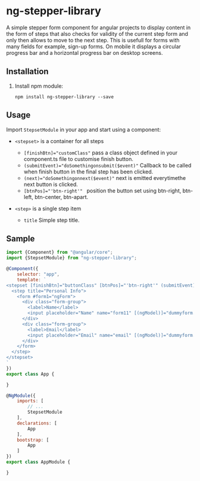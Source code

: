 # ng-stepper-library

A simple stepper form component for angular projects to display content in the form of steps that also checks for validity of the current step form and only then allows to move to the next step. This is usefull for forms with many fields for example, sign-up forms. On mobile it displays a circular progress bar and a horizontal progress bar on desktop screens.

## Installation

1. Install npm module:
    
    `npm install ng-stepper-library --save`

## Usage

Import `StepsetModule` in your app and start using a component:


* `<stepset>` is a container for all steps
    * `[finishBtn]="customClass"` pass a class object defined in your component.ts file to customise finish button.
    * `(submitEvent)="doSomethingonsubmit($event)"` Callback to be called when finish button in the final step has been clicked.
    * `(next)="doSomethingonnext($event)"` next is emitted everytimethe next button is clicked.
    * `[btnPos]="'btn-right'" ` position the button set using btn-right, btn-left, btn-center, btn-apart.

* `<step>` is a single step item
    * `title` Simple step title.

## Sample

```javascript
import {Component} from "@angular/core";
import {StepsetModule} from "ng-stepper-library";

@Component({
    selector: "app",
    template: `
<stepset [finishBtn]="buttonClass" [btnPos]="'btn-right'" (submitEvent)="submit()" (next)="nextStep()">
  <step title="Personal Info">
    <form #form1="ngForm">
      <div class="form-group">
        <label>Name</label>
        <input placeholder="Name" name="form11" [(ngModel)]="dummyform.fname" required>
      </div>
      <div class="form-group">
        <label>Email</label>
        <input placeholder="Email" name="email" [(ngModel)]="dummyform.email" required>
      </div>
    </form>
  </step>
</stepset>
`
})
export class App {

}

@NgModule({
    imports: [
        // ...
        StepsetModule
    ],
    declarations: [
        App
    ],
    bootstrap: [
        App
    ]
})
export class AppModule {

}
```


